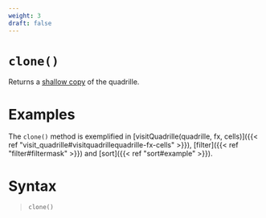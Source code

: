 ```yaml
---
weight: 3
draft: false
---
```


# `clone()`

Returns a [shallow copy](https://en.wikipedia.org/wiki/Object_copying#Shallow_copy) of the quadrille.

# Examples

The `clone()` method is exemplified in [visitQuadrille(quadrille, fx, cells)]({{< ref "visit_quadrille#visitquadrillequadrille-fx-cells" >}}), [filter]({{< ref "filter#filtermask" >}}) and [sort]({{< ref "sort#example" >}}).

# Syntax

> `clone()`